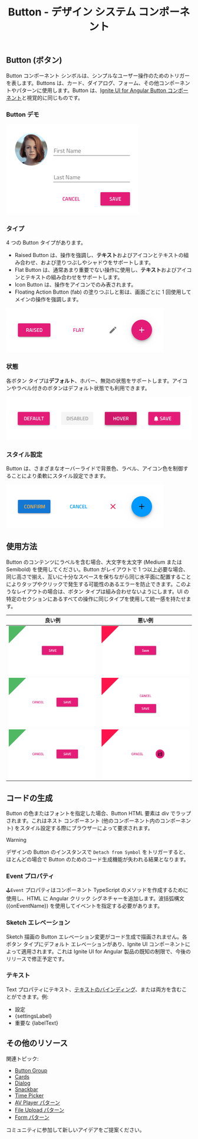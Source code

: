 ﻿---
title: Button - デザイン システム コンポーネント
_description: Button コンポーネント シンボルはシンプルなアクションを表すために使用します。
_keywords: デザイン システム, Sketch, Ignite UI for Angular, コンポーネント, UI ライブラリ, ウィジェット
_language: ja
---

## Button (ボタン)

Button コンポーネント シンボルは、シンプルなユーザー操作のためのトリガーを表します。Buttons は、カード、ダイアログ、フォーム、その他コンポーネントやパターンに使用します。Button は、[Ignite UI for Angular Button コンポーネント](https://jp.infragistics.com/products/ignite-ui-angular/angular/components/button.html)と視覚的に同じものです。

### Button デモ

<img class="responsive-img" src="../images/button_demo.png" srcset="../images/button_demo@2x.png 2x" />

### タイプ

4 つの Button タイプがあります。

- Raised Button は、操作を強調し、**テキスト**およびアイコンとテキストの組み合わせ、および塗りつぶしやシャドウをサポートします。
- Flat Button は、通常あまり重要でない操作に使用し、**テキスト**およびアイコンとテキストの組み合わせをサポートします。
- Icon Button は、操作をアイコンでのみ表されます。
- Floating Action Button (fab) の塗りつぶしと影は、画面ごとに 1 回使用してメインの操作を強調します。

<img class="responsive-img" src="../images/button_types.png" srcset="../images/button_types@2x.png 2x" />

### 状態

各ボタン タイプは**デフォルト**、ホバー、無効の状態をサポートします。アイコンやラベル付きのボタンはデフォルト状態でも利用できます。

<img class="responsive-img" src="../images/button_states.png" srcset="../images/button_states@2x.png 2x" />

### スタイル設定

Button は、さまざまなオーバーライドで背景色、ラベル、アイコン色を制御することにより柔軟にスタイル設定できます。

<img class="responsive-img" src="../images/button_styling.png" srcset="../images/button_styling@2x.png 2x" />

## 使用方法

Button のコンテンツにラベルを含む場合、大文字を太文字 (Medium または Semibold) を使用してください。Button がレイアウトで 1 つ以上必要な場合、同じ高さで揃え、互いに十分なスペースを保ちながら同じ水平面に配置することによりタップやクリックで発生する可能性のあるエラーを防止できます。このようなレイアウトの場合は、ボタン タイプは組み合わせないようにします。UI の特定のセクションにあるすべての操作に同じタイプを使用して統一感を持たせます。

| 良い例                                                                         | 悪い例                                                                             |
| ------------------------------------------------------------------------------ | ---------------------------------------------------------------------------------- |
| <img class="responsive-img" src="../images/button_do1.png" srcset="../images/button_do1@2x.png 2x" /> | <img class="responsive-img" src="../images/button_dont1.png" srcset="../images/button_dont1@2x.png 2x" /> |
| <img class="responsive-img" src="../images/button_do2.png" srcset="../images/button_do2@2x.png 2x" /> | <img class="responsive-img" src="../images/button_dont2.png" srcset="../images/button_dont2@2x.png 2x" /> |
| <img class="responsive-img" src="../images/button_do3.png" srcset="../images/button_do3@2x.png 2x" /> | <img class="responsive-img" src="../images/button_dont3.png" srcset="../images/button_dont3@2x.png 2x" /> |

## コードの生成

Button の色またはフォントを指定した場合、Button HTML 要素は div でラップされます。これはネスト コンポーネント (他のコンポーネント内のコンポーネント) をスタイル設定する際にブラウザーによって要求されます。

> [!WARNING]
> デザインの Button のインスタンスで `Detach from Symbol` をトリガーすると、ほとんどの場合で Button のためのコード生成機能が失われる結果となります。

### Event プロパティ

`🕹️Event` プロパティはコンポーネント TypeScript のメソッドを作成するために使用し、HTML に Angular クリック シグネチャーを追加します。波括弧構文 ({onEventName}) を使用してイベントを指定する必要があります。

### Sketch エレベーション

Sketch 描画の Button エレベーション変更がコード生成で描画されません。各ボタン タイプにデフォルト エレベーションがあり、Ignite UI コンポーネントによって適用されます。これは Ignite UI for Angular 製品の既知の制限で、今後のリリースで修正予定です。

### テキスト

Text プロパティにテキスト、[テキストのバインディング](../codegen/data-binding.md)、または両方を含むことができます。例:

- 設定
- {settingsLabel}
- 重要な {labelText}

## その他のリソース

関連トピック:

- [Button Group](button-group.md)
- [Cards](cards.md)
- [Dialog](dialog.md)
- [Snackbar](snackbar.md)
- [Time Picker](time-picker.md)
- [AV Player パターン](../patterns/av.md)
- [File Upload パターン](../patterns/file-upload.md)
- [Form パターン](../patterns/form.md)
  <div class="divider--half"></div>

コミュニティに参加して新しいアイデアをご提案ください。


